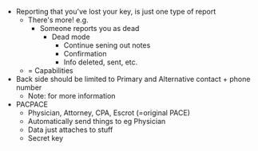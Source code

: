 - Reporting that you've lost your key, is just one type of report
   - There's more! e.g.
     - Someone reports you as dead
       - Dead mode
         - Continue sening out notes
         - Confirmation
         - Info deleted, sent, etc.
   - = Capabilities
- Back side should be limited to Primary and Alternative contact + phone number
   - Note: for more information
- PACPACE
   - Physician, Attorney, CPA, Escrot (=original PACE)
   - Automatically send things to eg Physician
   - Data just attaches to stuff
   - Secret key
 
